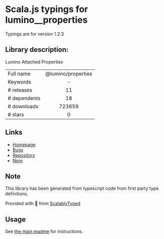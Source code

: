 
# Scala.js typings for lumino__properties

Typings are for version 1.2.3

## Library description:
Lumino Attached Properties

|                    |                 |
| ------------------ | :-------------: |
| Full name          | @lumino/properties |
| Keywords           | - |
| # releases         | 11 |
| # dependents       | 18 |
| # downloads        | 723659 |
| # stars            | 0 |

## Links
- [Homepage](https://github.com/jupyterlab/lumino)
- [Bugs](https://github.com/jupyterlab/lumino/issues)
- [Repository](https://github.com/jupyterlab/lumino)
- [Npm](https://www.npmjs.com/package/%40lumino%2Fproperties)
    


## Note
This library has been generated from typescript code from first party type definitions.

Provided with :purple_heart: from [ScalablyTyped](https://github.com/oyvindberg/ScalablyTyped)

## Usage
See [the main readme](../../readme.md) for instructions.


